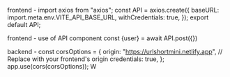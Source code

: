 frontend - import axios from "axios";
const API = axios.create({
baseURL: import.meta.env.VITE_API_BASE_URL,
withCredentials: true,
});
export default API;


frontend - use of API component
const {user} = await API.post({})


backend - const corsOptions = {
origin: "https://urlshortmini.netlify.app", // Replace with your frontend's origin
credentials: true,
};
app.use(cors(corsOptions));
W